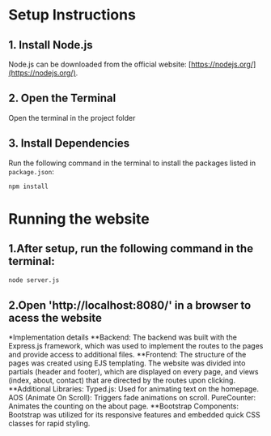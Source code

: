 # Setup Instructions

## 1. Install Node.js
Node.js can be downloaded from the official website: [https://nodejs.org/](https://nodejs.org/).

## 2. Open the Terminal
Open the terminal in the project folder

## 3. Install Dependencies
Run the following command in the terminal to install the packages listed in `package.json`:

```bash
npm install
```

# Running the website
## 1.After setup, run the following command in the terminal:
```bash
node server.js
```

## 2.Open 'http://localhost:8080/' in a browser to acess the website

*Implementation details
**Backend:
The backend was built with the Express.js framework, which was used to implement the routes to the pages and provide access to additional files.
**Frontend:
The structure of the pages was created using EJS templating. The website was divided into partials (header and footer), which are displayed on every page, and views (index, about, contact) that are directed by the routes upon clicking.
**Additional Libraries:
    Typed.js: Used for animating text on the homepage.
    AOS (Animate On Scroll): Triggers fade animations on scroll.
    PureCounter: Animates the counting on the about page.
**Bootstrap Components:
Bootstrap was utilized for its responsive features and embedded quick CSS classes for rapid styling.
